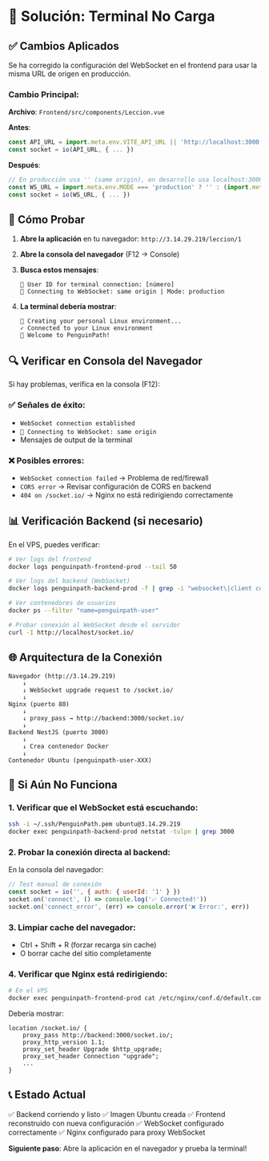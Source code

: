# 🔧 Solución: Terminal No Carga

## ✅ Cambios Aplicados

Se ha corregido la configuración del WebSocket en el frontend para usar la misma URL de origen en producción.

### Cambio Principal:
**Archivo**: `Frontend/src/components/Leccion.vue`

**Antes**:
```javascript
const API_URL = import.meta.env.VITE_API_URL || 'http://localhost:3000'
const socket = io(API_URL, { ... })
```

**Después**:
```javascript
// En producción usa '' (same origin), en desarrollo usa localhost:3000
const WS_URL = import.meta.env.MODE === 'production' ? '' : (import.meta.env.VITE_API_URL || 'http://localhost:3000')
const socket = io(WS_URL, { ... })
```

## 🧪 Cómo Probar

1. **Abre la aplicación** en tu navegador: `http://3.14.29.219/leccion/1`

2. **Abre la consola del navegador** (F12 → Console)

3. **Busca estos mensajes**:
   ```
   🔌 User ID for terminal connection: [número]
   🔌 Connecting to WebSocket: same origin | Mode: production
   ```

4. **La terminal debería mostrar**:
   ```
   🐧 Creating your personal Linux environment...
   ✓ Connected to your Linux environment
   🐧 Welcome to PenguinPath!
   ```

## 🔍 Verificar en Consola del Navegador

Si hay problemas, verifica en la consola (F12):

### ✅ Señales de éxito:
- `WebSocket connection established`
- `🔌 Connecting to WebSocket: same origin`
- Mensajes de output de la terminal

### ❌ Posibles errores:
- `WebSocket connection failed` → Problema de red/firewall
- `CORS error` → Revisar configuración de CORS en backend
- `404 on /socket.io/` → Nginx no está redirigiendo correctamente

## 📊 Verificación Backend (si necesario)

En el VPS, puedes verificar:

```bash
# Ver logs del frontend
docker logs penguinpath-frontend-prod --tail 50

# Ver logs del backend (WebSocket)
docker logs penguinpath-backend-prod -f | grep -i "websocket\|client connected\|terminal"

# Ver contenedores de usuarios
docker ps --filter "name=penguinpath-user"

# Probar conexión al WebSocket desde el servidor
curl -I http://localhost/socket.io/
```

## 🌐 Arquitectura de la Conexión

```
Navegador (http://3.14.29.219)
    ↓
    ↓ WebSocket upgrade request to /socket.io/
    ↓
Nginx (puerto 80)
    ↓
    ↓ proxy_pass → http://backend:3000/socket.io/
    ↓
Backend NestJS (puerto 3000)
    ↓
    ↓ Crea contenedor Docker
    ↓
Contenedor Ubuntu (penguinpath-user-XXX)
```

## 🐛 Si Aún No Funciona

### 1. Verificar que el WebSocket está escuchando:

```bash
ssh -i ~/.ssh/PenguinPath.pem ubuntu@3.14.29.219
docker exec penguinpath-backend-prod netstat -tulpn | grep 3000
```

### 2. Probar la conexión directa al backend:

En la consola del navegador:
```javascript
// Test manual de conexión
const socket = io('', { auth: { userId: '1' } })
socket.on('connect', () => console.log('✅ Connected!'))
socket.on('connect_error', (err) => console.error('❌ Error:', err))
```

### 3. Limpiar cache del navegador:

- Ctrl + Shift + R (forzar recarga sin cache)
- O borrar cache del sitio completamente

### 4. Verificar que Nginx está redirigiendo:

```bash
# En el VPS
docker exec penguinpath-frontend-prod cat /etc/nginx/conf.d/default.conf | grep socket.io -A 10
```

Debería mostrar:
```nginx
location /socket.io/ {
    proxy_pass http://backend:3000/socket.io/;
    proxy_http_version 1.1;
    proxy_set_header Upgrade $http_upgrade;
    proxy_set_header Connection "upgrade";
    ...
}
```

## 📞 Estado Actual

✅ Backend corriendo y listo
✅ Imagen Ubuntu creada
✅ Frontend reconstruido con nueva configuración
✅ WebSocket configurado correctamente
✅ Nginx configurado para proxy WebSocket

**Siguiente paso**: Abre la aplicación en el navegador y prueba la terminal!
